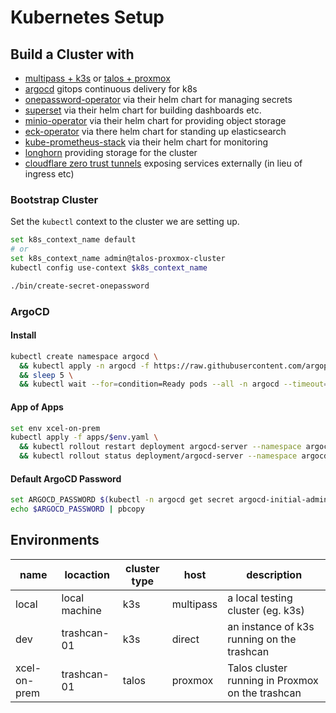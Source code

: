 # Kubernetes Setup

## Build a Cluster with

- [multipass + k3s](./docs/cluster/multipass-k3s.md) or [talos + proxmox](./docs/cluster/proxmox-talos.md)
- [argocd](https://argo-cd.readthedocs.io/en/stable/) gitops continuous delivery for k8s
- [onepassword-operator](https://developer.1password.com/docs/k8s/k8s-operator/) via their helm chart for managing secrets
- [superset](https://superset.apache.org/) via their helm chart for building dashboards etc.
- [minio-operator](https://min.io/docs/minio/kubernetes/upstream/operations/installation.html) via their helm chart for providing object storage
- [eck-operator](https://www.elastic.co/guide/en/cloud-on-k8s/current/k8s-overview.html) via there helm chart for standing up elasticsearch
- [kube-prometheus-stack](https://github.com/prometheus-community/helm-charts/tree/main/charts/kube-prometheus-stack/) via their helm chart for monitoring
- [longhorn](https://longhorn.io/) providing storage for the cluster
- [cloudflare zero trust tunnels](https://www.cloudflare.com/products/tunnel/) exposing services externally (in lieu of ingress etc)

### Bootstrap Cluster

Set the `kubectl` context to the cluster we are setting up.

```bash
set k8s_context_name default
# or
set k8s_context_name admin@talos-proxmox-cluster
kubectl config use-context $k8s_context_name
```

```bash
./bin/create-secret-onepassword
```

### ArgoCD

#### Install

```bash
kubectl create namespace argocd \
  && kubectl apply -n argocd -f https://raw.githubusercontent.com/argoproj/argo-cd/stable/manifests/install.yaml \
  && sleep 5 \
  && kubectl wait --for=condition=Ready pods --all -n argocd --timeout=300s
```

#### App of Apps

```bash
set env xcel-on-prem
kubectl apply -f apps/$env.yaml \
  && kubectl rollout restart deployment argocd-server --namespace argocd \
  && kubectl rollout status deployment/argocd-server --namespace argocd
```

#### Default ArgoCD Password

```bash
set ARGOCD_PASSWORD $(kubectl -n argocd get secret argocd-initial-admin-secret -o jsonpath="{.data.password}" | base64 -d)
echo $ARGOCD_PASSWORD | pbcopy
```

## Environments

| name         | locaction     | cluster type | host      | description                                      |
| ------------ | ------------- | ------------ | --------- | ------------------------------------------------ |
| local        | local machine | k3s          | multipass | a local testing cluster (eg. k3s)                |
| dev          | trashcan-01   | k3s          | direct    | an instance of k3s running on the trashcan       |
| xcel-on-prem | trashcan-01   | talos        | proxmox   | Talos cluster running in Proxmox on the trashcan |
